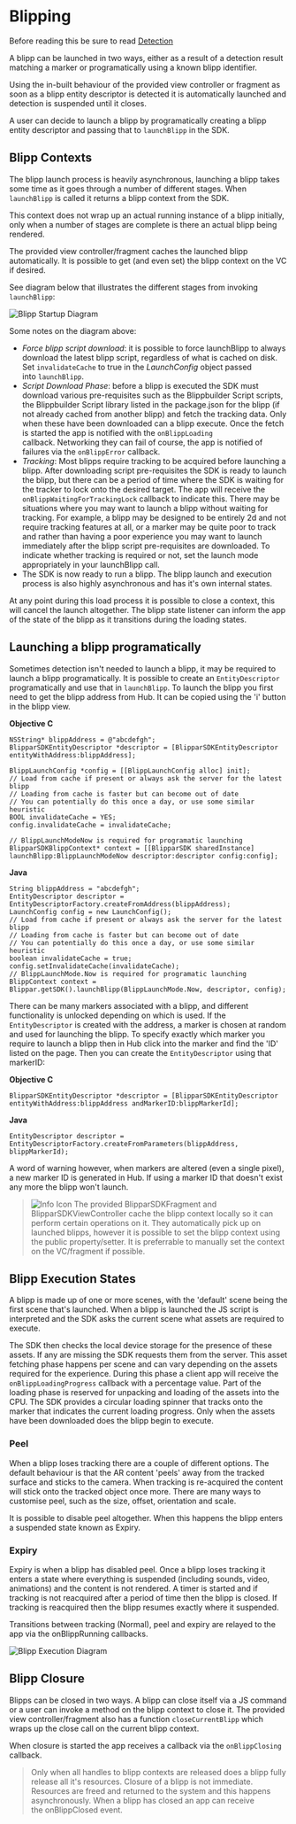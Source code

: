 # Blipping

Before reading this be sure to read [Detection](detection.md)

A blipp can be launched in two ways, either as a result of a detection result matching a marker or programatically using a known blipp identifier.

Using the in-built behaviour of the provided view controller or fragment as soon as a blipp entity descriptor is detected it is automatically launched and detection is suspended until it closes.

A user can decide to launch a blipp by programatically creating a blipp entity descriptor and passing that to `launchBlipp` in the SDK.

## Blipp Contexts

The blipp launch process is heavily asynchronous, launching a blipp takes some time as it goes through a number of different stages. When `launchBlipp` is called it returns a blipp context from the SDK.

This context does not wrap up an actual running instance of a blipp initially, only when a number of stages are complete is there an actual blipp being rendered. 

The provided view controller/fragment caches the launched blipp automatically. It is possible to get (and even set) the blipp context on the VC if desired. 

See diagram below that illustrates the different stages from invoking `launchBlipp`:

![Blipp Startup Diagram](https://blippar-devportal-dev.s3.amazonaws.com/media/uploads/blipp-startup-diagram-1.png)

Some notes on the diagram above:

* _Force blipp script download_: it is possible to force launchBlipp to always download the latest blipp script, regardless of what is cached on disk. Set `invalidateCache` to true in the _LaunchConfig_ object passed into `launchBlipp`.
* _Script Download Phase_: before a blipp is executed the SDK must download various pre-requisites such as the Blippbuilder Script scripts, the Blippbuilder Script library listed in the package.json for the blipp (if not already cached from another blipp) and fetch the tracking data. Only when these have been downloaded can a blipp execute. Once the fetch is started the app is notified with the `onBlippLoading` callback. Networking they can fail of course, the app is notified of failures via the `onBlippError` callback.
* _Tracking_: Most blipps require tracking to be acquired before launching a blipp. After downloading script pre-requisites the SDK is ready to launch the blipp, but there can be a period of time where the SDK is waiting for the tracker to lock onto the desired target. The app will receive the `onBlippWaitingForTrackingLock` callback to indicate this. There may be situations where you may want to launch a blipp without waiting for tracking. For example, a blipp may be designed to be entirely 2d and not require tracking features at all, or a marker may be quite poor to track and rather than having a poor experience you may want to launch immediately after the blipp script pre-requisites are downloaded. To indicate whether tracking is required or not, set the launch mode appropriately in your launchBlipp call.
* The SDK is now ready to run a blipp. The blipp launch and execution process is also highly asynchronous and has it's own internal states. 

At any point during this load process it is possible to close a context, this will cancel the launch altogether. The blipp state listener can inform the app of the state of the blipp as it transitions during the loading states.

## Launching a blipp programatically

Sometimes detection isn't needed to launch a blipp, it may be required to launch a blipp programatically. It is possible to create an `EntityDescriptor` programatically and use that in `launchBlipp`. To launch the blipp you first need to get the blipp address from Hub. It can be copied using the 'i' button in the blipp view.

**Objective C**

    NSString* blippAddress = @"abcdefgh";
    BlipparSDKEntityDescriptor *descriptor = [BlipparSDKEntityDescriptor entityWithAddress:blippAddress];
           
    BlippLaunchConfig *config = [[BlippLaunchConfig alloc] init];
    // Load from cache if present or always ask the server for the latest blipp
    // Loading from cache is faster but can become out of date
    // You can potentially do this once a day, or use some similar heuristic
    BOOL invalidateCache = YES;
    config.invalidateCache = invalidateCache;

    // BlippLaunchModeNow is required for programatic launching
    BlipparSDKBlippContext* context = [[BlipparSDK sharedInstance] launchBlipp:BlippLaunchModeNow descriptor:descriptor config:config];

**Java**

    String blippAddress = "abcdefgh";
    EntityDescriptor descriptor = EntityDescriptorFactory.createFromAddress(blippAddress);
    LaunchConfig config = new LaunchConfig();
    // Load from cache if present or always ask the server for the latest blipp
    // Loading from cache is faster but can become out of date
    // You can potentially do this once a day, or use some similar heuristic
    boolean invalidateCache = true;
    config.setInvalidateCache(invalidateCache);
    // BlippLaunchMode.Now is required for programatic launching
    BlippContext context = Blippar.getSDK().launchBlipp(BlippLaunchMode.Now, descriptor, config);

There can be many markers associated with a blipp, and different functionality is unlocked depending on which is used. If the `EntityDescriptor` is created with the address, a marker is chosen at random and used for launching the blipp. To specify exactly which marker you require to launch a blipp then in Hub click into the marker and find the 'ID' listed on the page. Then you can create the `EntityDescriptor` using that markerID:

**Objective C**

    BlipparSDKEntityDescriptor *descriptor = [BlipparSDKEntityDescriptor entityWithAddress:blippAddress andMarkerID:blippMarkerId];

**Java**

    EntityDescriptor descriptor = EntityDescriptorFactory.createFromParameters(blippAddress, blippMarkerId);

A word of warning however, when markers are altered (even a single pixel), a new marker ID is generated in Hub. If using a marker ID that doesn't exist any more the blipp won't launch.

>![Info Icon](https://blippar-devportal-dev.s3.amazonaws.com/media/uploads/BlipparSDK_Info.png)  The provided BlipparSDKFragment and BlipparSDKViewController cache the blipp context locally so it can perform certain operations on it. They automatically pick up on launched blipps, however it is possible to set the blipp context using the public property/setter. It is preferrable to manually set the context on the VC/fragment if possible.

## Blipp Execution States

A blipp is made up of one or more scenes, with the 'default' scene being the first scene that's launched. When a blipp is launched the JS script is interpreted and the SDK asks the current scene what assets are required to execute. 

The SDK then checks the local device storage for the presence of these assets. If any are missing the SDK requests them from the server. This asset fetching phase happens per scene and can vary depending on the assets required for the experience. During this phase a client app will receive the `onBlippLoadingProgress` callback with a percentage value. Part of the loading phase is reserved for unpacking and loading of the assets into the CPU. The SDK provides a circular loading spinner that tracks onto the marker that indicates the current loading progress. Only when the assets have been downloaded does the blipp begin to execute. 

### Peel

When a blipp loses tracking there are a couple of different options. The default behaviour is that the AR content 'peels' away from the tracked surface and sticks to the camera. When tracking is re-acquired the content will stick onto the tracked object once more. There are many ways to customise peel, such as the size, offset, orientation and scale.

It is possible to disable peel altogether. When this happens the blipp enters a suspended state known as Expiry.

### Expiry

Expiry is when a blipp has disabled peel. Once a blipp loses tracking it enters a state where everything is suspended (including sounds, video, animations) and the content is not rendered. A timer is started and if tracking is not reacquired after a period of time then the blipp is closed. If tracking is reacquired then the blipp resumes exactly where it suspended.

Transitions between tracking (Normal), peel and expiry are relayed to the app via the onBlippRunning callbacks.

![Blipp Execution Diagram](https://blippar-devportal-dev.s3.amazonaws.com/media/uploads/blipp-execution-sequence-1.png)

## Blipp Closure

Blipps can be closed in two ways. A blipp can close itself via a JS command or a user can invoke a method on the blipp context to close it. The provided view controller/fragment also has a function `closeCurrentBlipp` which wraps up the close call on the current blipp context.  

When closure is started the app receives a callback via the `onBlippClosing` callback.

> Only when all handles to blipp contexts are released does a blipp fully release all it's resources. Closure of a blipp is not immediate. Resources are freed and returned to the system and this happens asynchronously. When a blipp has closed an app can receive the onBlippClosed event.
